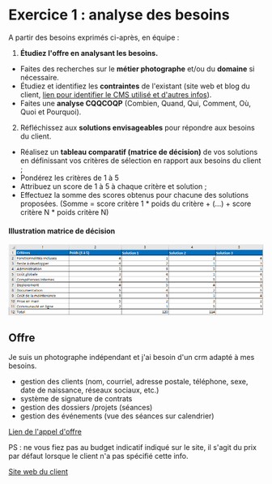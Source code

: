 # Exercice 1 : analyse des besoins

A partir des besoins exprimés ci-après, en équipe : 

1. **Étudiez l'offre en analysant les besoins.** 
- Faites des recherches sur le **métier photographe** et/ou du **domaine** si nécessaire.
- Étudiez et identifiez les **contraintes** de l'existant (site web et blog du client, [lien pour identifier le CMS utilisé et d'autres infos](https://whatcms.org)).
- Faites une **analyse CQQCOQP** (Combien, Quand, Qui, Comment, Où, Quoi et Pourquoi).


2. Réfléchissez aux **solutions envisageables** pour répondre aux besoins du client.
- Réalisez un **tableau comparatif (matrice de décision)** de vos solutions en définissant vos critères de sélection en rapport aux besoins du client ;
- Pondérez les critères de 1 à 5
- Attribuez un score de 1 à 5 à chaque critère et solution ;
- Effectuez la somme des scores obtenus pour chacune des solutions proposées. (Somme = score critère 1 * poids du critère + (...) + score critère N *  poids critère N)

#### Illustration matrice de décision

![matrice_decision](./img/matrice_decision.png)


## Offre

Je suis un photographe indépendant et j'ai besoin d'un crm adapté à mes besoins.
- gestion des clients (nom, courriel, adresse postale, téléphone, sexe, date de naissance, réseaux sociaux, etc.)
- système de signature de contrats
- gestion des dossiers /projets (séances)
- gestion des événements (vue des séances sur calendrier)

[Lien de l'appel d'offre](https://www.codeur.com/projects/330179-creation-d-un-crm)

PS : ne vous fiez pas au budget indicatif indiqué sur le site, il s'agit du prix par défaut lorsque le client n'a pas spécifié cette info.

[Site web du client](https://justinehphotography.com/)
